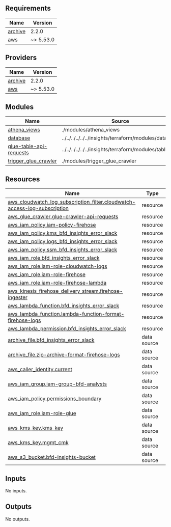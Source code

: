 <!-- BEGIN_TF_DOCS -->
## Requirements

| Name | Version |
|------|---------|
| <a name="requirement_archive"></a> [archive](#requirement\_archive) | 2.2.0 |
| <a name="requirement_aws"></a> [aws](#requirement\_aws) | ~> 5.53.0 |

## Providers

| Name | Version |
|------|---------|
| <a name="provider_archive"></a> [archive](#provider\_archive) | 2.2.0 |
| <a name="provider_aws"></a> [aws](#provider\_aws) | ~> 5.53.0 |

## Modules

| Name | Source | Version |
|------|--------|---------|
| <a name="module_athena_views"></a> [athena\_views](#module\_athena\_views) | ./modules/athena_views | n/a |
| <a name="module_database"></a> [database](#module\_database) | ../../../../../../insights/terraform/modules/database | n/a |
| <a name="module_glue-table-api-requests"></a> [glue-table-api-requests](#module\_glue-table-api-requests) | ../../../../../../insights/terraform/modules/table | n/a |
| <a name="module_trigger_glue_crawler"></a> [trigger\_glue\_crawler](#module\_trigger\_glue\_crawler) | ./modules/trigger_glue_crawler | n/a |

## Resources

| Name | Type |
|------|------|
| [aws_cloudwatch_log_subscription_filter.cloudwatch-access-log-subscription](https://registry.terraform.io/providers/hashicorp/aws/latest/docs/resources/cloudwatch_log_subscription_filter) | resource |
| [aws_glue_crawler.glue-crawler-api-requests](https://registry.terraform.io/providers/hashicorp/aws/latest/docs/resources/glue_crawler) | resource |
| [aws_iam_policy.iam-policy-firehose](https://registry.terraform.io/providers/hashicorp/aws/latest/docs/resources/iam_policy) | resource |
| [aws_iam_policy.kms_bfd_insights_error_slack](https://registry.terraform.io/providers/hashicorp/aws/latest/docs/resources/iam_policy) | resource |
| [aws_iam_policy.logs_bfd_insights_error_slack](https://registry.terraform.io/providers/hashicorp/aws/latest/docs/resources/iam_policy) | resource |
| [aws_iam_policy.ssm_bfd_insights_error_slack](https://registry.terraform.io/providers/hashicorp/aws/latest/docs/resources/iam_policy) | resource |
| [aws_iam_role.bfd_insights_error_slack](https://registry.terraform.io/providers/hashicorp/aws/latest/docs/resources/iam_role) | resource |
| [aws_iam_role.iam-role-cloudwatch-logs](https://registry.terraform.io/providers/hashicorp/aws/latest/docs/resources/iam_role) | resource |
| [aws_iam_role.iam-role-firehose](https://registry.terraform.io/providers/hashicorp/aws/latest/docs/resources/iam_role) | resource |
| [aws_iam_role.iam-role-firehose-lambda](https://registry.terraform.io/providers/hashicorp/aws/latest/docs/resources/iam_role) | resource |
| [aws_kinesis_firehose_delivery_stream.firehose-ingester](https://registry.terraform.io/providers/hashicorp/aws/latest/docs/resources/kinesis_firehose_delivery_stream) | resource |
| [aws_lambda_function.bfd_insights_error_slack](https://registry.terraform.io/providers/hashicorp/aws/latest/docs/resources/lambda_function) | resource |
| [aws_lambda_function.lambda-function-format-firehose-logs](https://registry.terraform.io/providers/hashicorp/aws/latest/docs/resources/lambda_function) | resource |
| [aws_lambda_permission.bfd_insights_error_slack](https://registry.terraform.io/providers/hashicorp/aws/latest/docs/resources/lambda_permission) | resource |
| [archive_file.bfd_insights_error_slack](https://registry.terraform.io/providers/hashicorp/archive/2.2.0/docs/data-sources/file) | data source |
| [archive_file.zip-archive-format-firehose-logs](https://registry.terraform.io/providers/hashicorp/archive/2.2.0/docs/data-sources/file) | data source |
| [aws_caller_identity.current](https://registry.terraform.io/providers/hashicorp/aws/latest/docs/data-sources/caller_identity) | data source |
| [aws_iam_group.iam-group-bfd-analysts](https://registry.terraform.io/providers/hashicorp/aws/latest/docs/data-sources/iam_group) | data source |
| [aws_iam_policy.permissions_boundary](https://registry.terraform.io/providers/hashicorp/aws/latest/docs/data-sources/iam_policy) | data source |
| [aws_iam_role.iam-role-glue](https://registry.terraform.io/providers/hashicorp/aws/latest/docs/data-sources/iam_role) | data source |
| [aws_kms_key.kms_key](https://registry.terraform.io/providers/hashicorp/aws/latest/docs/data-sources/kms_key) | data source |
| [aws_kms_key.mgmt_cmk](https://registry.terraform.io/providers/hashicorp/aws/latest/docs/data-sources/kms_key) | data source |
| [aws_s3_bucket.bfd-insights-bucket](https://registry.terraform.io/providers/hashicorp/aws/latest/docs/data-sources/s3_bucket) | data source |

## Inputs

No inputs.

## Outputs

No outputs.
<!-- END_TF_DOCS -->
